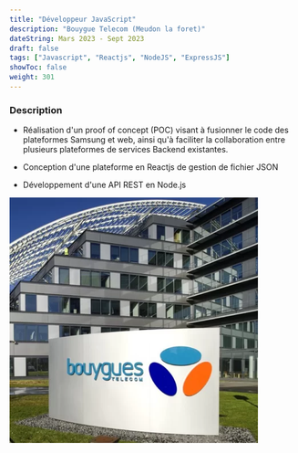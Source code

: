 ```yaml
---
title: "Développeur JavaScript"
description: "Bouygue Telecom (Meudon la foret)"
dateString: Mars 2023 - Sept 2023
draft: false
tags: ["Javascript", "Reactjs", "NodeJS", "ExpressJS"]
showToc: false
weight: 301
--- 
```


### Description

- Réalisation d'un proof of concept (POC) visant à fusionner le code des plateformes Samsung et
web, ainsi qu'à faciliter la collaboration entre plusieurs plateformes de services Backend existantes.

- Conception d'une plateforme en Reactjs de gestion de fichier JSON

- Développement d'une API REST en Node.js


![](/experience/BouygueTelecom/visuelcarre_technopole-mars2023.png.webp)